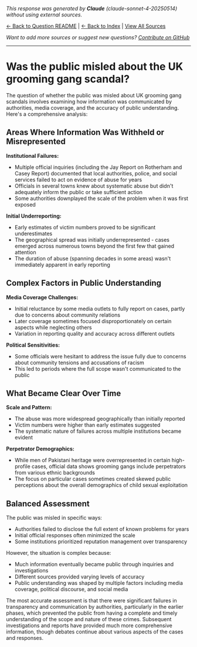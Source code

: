 <!-- 
Generated by: claude
Model: claude-sonnet-4-20250514
Prompt type: default
Generated at: 2025-06-21T22:27:43.956890
-->

*This response was generated by **Claude** (claude-sonnet-4-20250514) without using external sources.*

[← Back to Question README](README.md) | [← Back to Index](../README.md) | [View All Sources](../allsources.md)

*Want to add more sources or suggest new questions? [Contribute on GitHub](https://github.com/justinwest/SuggestedSources)*

---

# Was the public misled about the UK grooming gang scandal?

The question of whether the public was misled about UK grooming gang scandals involves examining how information was communicated by authorities, media coverage, and the accuracy of public understanding. Here's a comprehensive analysis:

## Areas Where Information Was Withheld or Misrepresented

**Institutional Failures:**
- Multiple official inquiries (including the Jay Report on Rotherham and Casey Report) documented that local authorities, police, and social services failed to act on evidence of abuse for years
- Officials in several towns knew about systematic abuse but didn't adequately inform the public or take sufficient action
- Some authorities downplayed the scale of the problem when it was first exposed

**Initial Underreporting:**
- Early estimates of victim numbers proved to be significant underestimates
- The geographical spread was initially underrepresented - cases emerged across numerous towns beyond the first few that gained attention
- The duration of abuse (spanning decades in some areas) wasn't immediately apparent in early reporting

## Complex Factors in Public Understanding

**Media Coverage Challenges:**
- Initial reluctance by some media outlets to fully report on cases, partly due to concerns about community relations
- Later coverage sometimes focused disproportionately on certain aspects while neglecting others
- Variation in reporting quality and accuracy across different outlets

**Political Sensitivities:**
- Some officials were hesitant to address the issue fully due to concerns about community tensions and accusations of racism
- This led to periods where the full scope wasn't communicated to the public

## What Became Clear Over Time

**Scale and Pattern:**
- The abuse was more widespread geographically than initially reported
- Victim numbers were higher than early estimates suggested
- The systematic nature of failures across multiple institutions became evident

**Perpetrator Demographics:**
- While men of Pakistani heritage were overrepresented in certain high-profile cases, official data shows grooming gangs include perpetrators from various ethnic backgrounds
- The focus on particular cases sometimes created skewed public perceptions about the overall demographics of child sexual exploitation

## Balanced Assessment

The public was misled in specific ways:
- Authorities failed to disclose the full extent of known problems for years
- Initial official responses often minimized the scale
- Some institutions prioritized reputation management over transparency

However, the situation is complex because:
- Much information eventually became public through inquiries and investigations
- Different sources provided varying levels of accuracy
- Public understanding was shaped by multiple factors including media coverage, political discourse, and social media

The most accurate assessment is that there were significant failures in transparency and communication by authorities, particularly in the earlier phases, which prevented the public from having a complete and timely understanding of the scope and nature of these crimes. Subsequent investigations and reports have provided much more comprehensive information, though debates continue about various aspects of the cases and responses.